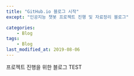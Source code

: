 ```yaml
---
title: "GitHub.io 블로그 시작"
except: "인공지능 챗봇 프로젝트 진행 및 자료정리 블로그"

categories:
    - Blog
tags:
    - Blog
last_modified_at: 2019-08-06
---
```


프로젝트 진행을 위한 블로그 TEST
